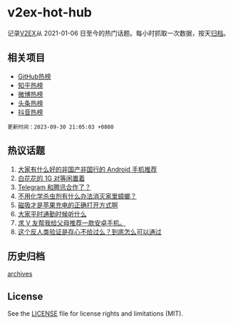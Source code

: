 # v2ex-hot-hub

 记录[V2EX](https://www.v2ex.com/)从 2021-01-06 日至今的热门话题。每小时抓取一次数据，按天[归档](archives)。
 
 ## 相关项目

- [GitHub热榜](https://github.com/snaildev/github-hot-hub)
- [知乎热榜](https://github.com/snaildev/zhihu-hot-hub)
- [微博热榜](https://github.com/snaildev/weibo-hot-hub)
- [头条热榜](https://github.com/snaildev/toutiao-hot-hub)
- [抖音热榜](https://github.com/snaildev/douyin-hot-hub)


 `更新时间：2023-09-30 21:05:03 +0800`

## 热议话题

1. [大家有什么好的非国产非国行的 Android 手机推荐](https://www.v2ex.com/t/978244)
1. [白花花的 1G 对等闲置着](https://www.v2ex.com/t/978262)
1. [Telegram 和腾讯合作了？](https://www.v2ex.com/t/978200)
1. [不用化学杀虫剂有什么办法消灭家里蟑螂？](https://www.v2ex.com/t/978191)
1. [磁吸才是苹果充电的正确打开方式啊](https://www.v2ex.com/t/978268)
1. [大家平时通勤时候听什么](https://www.v2ex.com/t/978232)
1. [求 V 友帮我给父母推荐一款安卓手机。](https://www.v2ex.com/t/978266)
1. [这个反人类验证是存心不给过么？到底怎么可以通过](https://www.v2ex.com/t/978251)

## 历史归档

[archives](archives)

## License

See the [LICENSE](LICENSE) file for license rights and limitations (MIT).

